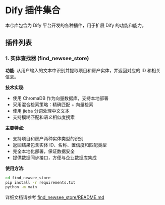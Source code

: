 # Dify 插件集合

本仓库包含为 Dify 平台开发的各种插件，用于扩展 Dify 的功能和能力。

## 插件列表

### 1. 实体查找器 (find_newsee_store)

**功能**: 从用户输入的文本中识别并提取项目和房产实体，并返回对应的 ID 和相关信息。

**技术实现**:
- 使用 ChromaDB 作为向量数据库，支持本地部署
- 采用混合检索策略：精确匹配 + 向量检索
- 使用 jieba 分词处理中文文本
- 支持模糊匹配和语义相似度搜索

**主要特点**:
- 支持项目和房产两种实体类型的识别
- 返回结果包含实体 ID、名称、置信度和匹配类型
- 完全本地化部署，保证数据安全
- 提供数据同步接口，方便与企业数据库集成

**使用方法**:
```bash
cd find_newsee_store
pip install -r requirements.txt
python -m main
```

详细文档请参考 [find_newsee_store/README.md](./find_newsee_store/README.md)
